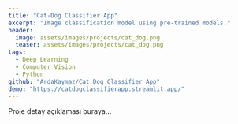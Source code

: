 ```yaml
---
title: "Cat-Dog Classifier App"
excerpt: "Image classification model using pre-trained models."
header:
  image: assets/images/projects/cat_dog.png
  teaser: assets/images/projects/cat_dog.png
tags:
  - Deep Learning
  - Computer Vision
  - Python
github: "ArdaKaymaz/Cat_Dog_Classifier_App"
demo: "https://catdogclassifierapp.streamlit.app/"
---
```


Proje detay açıklaması buraya...
